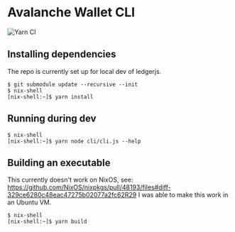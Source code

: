 # Avalanche Wallet CLI

![Yarn CI](https://github.com/obsidiansystems/avalanche-wallet-cli/workflows/Yarn%20CI/badge.svg?branch=master)

## Installing dependencies

The repo is currently set up for local dev of ledgerjs.

```
$ git submodule update --recursive --init
$ nix-shell
[nix-shell:~]$ yarn install
```

## Running during dev

```
$ nix-shell
[nix-shell:~]$ yarn node cli/cli.js --help
```

## Building an executable

This currently doesn't work on NixOS, see: https://github.com/NixOS/nixpkgs/pull/48193/files#diff-329ce6280c48eac47275b02077a2fc62R29
I was able to make this work in an Ubuntu VM.

```
$ nix-shell
[nix-shell:~]$ yarn build
```
